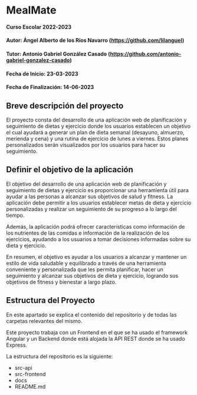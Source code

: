 # MealMate

#### Curso Escolar 2022-2023

#### Autor: Ángel Alberto de los Ríos Navarro (https://github.com/lilanguel)

#### Tutor: Antonio Gabriel González Casado (https://github.com/antonio-gabriel-gonzalez-casado)

#### Fecha de Inicio: 23-03-2023

#### Fecha de Finalización: 14-06-2023

## Breve descripción del proyecto

El proyecto consta del desarrollo de una aplicación web de planificación y seguimiento de dietas y ejercicio donde los usuarios establecen un objetivo el cual ayudará a generar un plan de dieta semanal (desayuno, almuerzo, merienda y cena) y una rutina de ejercicio de lunes a viernes. Estos planes personalizados serán visualizados por los usuarios para hacer su seguimiento.

## Definir el objetivo de la aplicación

El objetivo del desarrollo de una aplicación web de planificación y seguimiento de dietas y ejercicio es proporcionar una herramienta útil para ayudar a las personas a alcanzar sus objetivos de salud y fitness. La aplicación debe permitir a los usuarios establecer metas de dieta y ejercicio personalizadas y realizar un seguimiento de su progreso a lo largo del tiempo.

Además, la aplicación podrá ofrecer características como información de los nutrientes de las comidas e información de la realización de los ejercicios, ayudando a los usuarios a tomar decisiones informadas sobre su dieta y ejercicio.

En resumen, el objetivo es ayudar a los usuarios a alcanzar y mantener un estilo de vida saludable y equilibrado a través de una herramienta conveniente y personalizada que les permita planificar, hacer un seguimiento y alcanzar sus objetivos de dieta y ejercicio, logrando sus objetivos de fitness y bienestar a largo plazo.

## Estructura del Proyecto

En este apartado se explica el contenido del repositorio y de todas las carpetas relevantes del mismo.

Este proyecto trabaja con un Frontend en el que se ha usado el framework Angular y un Backend donde está alojada la API REST donde se ha usado Express.

La estructura del repositorio es la siguiente:

- src-api
- src-frontend
- docs
- README.md